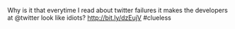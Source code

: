 <!--
id: 844216669
link: http://kevinisom.info/post/844216669/why-is-it-that-everytime-i-read-about-twitter
slug: why-is-it-that-everytime-i-read-about-twitter
date: Thu Jul 22 2010 19:24:38 GMT+1200 (NZST)
raw: {"blog_name":"kevinisom","id":844216669,"post_url":"http://kevinisom.info/post/844216669/why-is-it-that-everytime-i-read-about-twitter","slug":"why-is-it-that-everytime-i-read-about-twitter","type":"text","date":"2010-07-22 07:24:38 GMT","timestamp":1279783478,"state":"published","format":"html","reblog_key":"7xXoOr6k","tags":[],"short_url":"http://tmblr.co/Zw68YyoKRbT","highlighted":[],"feed_item":"http://twitter.com/kev_nz/statuses/19214842240","from_feed_id":"650289","note_count":0,"title":null,"body":"<p>Why is it that everytime I read about twitter failures it makes the developers at @twitter look like idiots? <a href=\"http://bit.ly/dzEujV\" target=\"_blank\">http://bit.ly/dzEujV</a> #clueless</p>"}
publish: 2010-07-022
tags: 
title: null
-->


Why is it that everytime I read about twitter failures it makes the
developers at @twitter look like idiots? <http://bit.ly/dzEujV>
\#clueless


